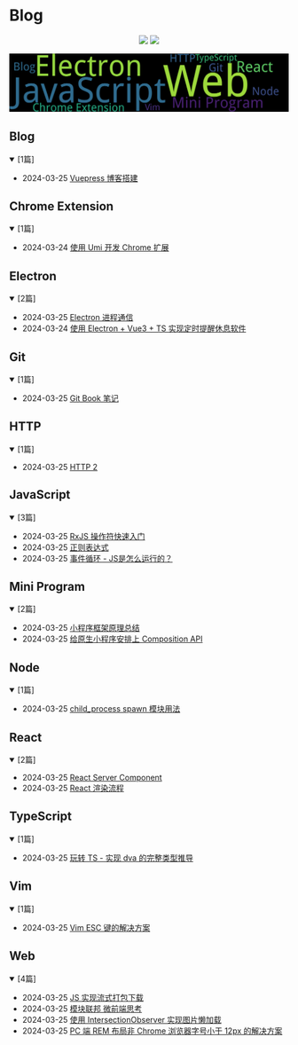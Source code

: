 
# Blog

<p align='center'>
    <img src="https://badgen.net/github/issues/lei4519/Blog"/>
    <img src="https://badgen.net/badge/last-commit/2024-03-25 08:29:26"/>
</p>
    
<summary>
    <img src="assets/wordcloud.png" title="词云" alt="词云">
</summary>

## Blog

<details open>
<summary>[1篇]</summary>

- 2024-03-25 [Vuepress 博客搭建](https://github.com/lei4519/Blog/issues/38) 


</details>
            
## Chrome Extension

<details open>
<summary>[1篇]</summary>

- 2024-03-24 [使用 Umi 开发 Chrome 扩展](https://github.com/lei4519/Blog/issues/37) 


</details>
            
## Electron

<details open>
<summary>[2篇]</summary>

- 2024-03-25 [Electron 进程通信](https://github.com/lei4519/Blog/issues/39) 
- 2024-03-24 [使用 Electron + Vue3 + TS 实现定时提醒休息软件](https://github.com/lei4519/Blog/issues/36) 


</details>
            
## Git

<details open>
<summary>[1篇]</summary>

- 2024-03-25 [Git Book 笔记](https://github.com/lei4519/Blog/issues/40) 


</details>
            
## HTTP

<details open>
<summary>[1篇]</summary>

- 2024-03-25 [HTTP 2](https://github.com/lei4519/Blog/issues/41) 


</details>
            
## JavaScript

<details open>
<summary>[3篇]</summary>

- 2024-03-25 [RxJS 操作符快速入门](https://github.com/lei4519/Blog/issues/52) 
- 2024-03-25 [正则表达式](https://github.com/lei4519/Blog/issues/51) 
- 2024-03-25 [事件循环 - JS是怎么运行的？](https://github.com/lei4519/Blog/issues/47) 


</details>
            
## Mini Program

<details open>
<summary>[2篇]</summary>

- 2024-03-25 [小程序框架原理总结](https://github.com/lei4519/Blog/issues/43) 
- 2024-03-25 [给原生小程序安排上 Composition API](https://github.com/lei4519/Blog/issues/42) 


</details>
            
## Node

<details open>
<summary>[1篇]</summary>

- 2024-03-25 [child_process spawn 模块用法](https://github.com/lei4519/Blog/issues/44) 


</details>
            
## React

<details open>
<summary>[2篇]</summary>

- 2024-03-25 [React Server Component](https://github.com/lei4519/Blog/issues/55) 
- 2024-03-25 [React 渲染流程](https://github.com/lei4519/Blog/issues/50) 


</details>
            
## TypeScript

<details open>
<summary>[1篇]</summary>

- 2024-03-25 [玩转 TS - 实现 dva 的完整类型推导](https://github.com/lei4519/Blog/issues/46) 


</details>
            
## Vim

<details open>
<summary>[1篇]</summary>

- 2024-03-25 [Vim ESC 键的解决方案](https://github.com/lei4519/Blog/issues/54) 


</details>
            
## Web

<details open>
<summary>[4篇]</summary>

- 2024-03-25 [JS 实现流式打包下载](https://github.com/lei4519/Blog/issues/53) 
- 2024-03-25 [模块联邦 微前端思考](https://github.com/lei4519/Blog/issues/49) 
- 2024-03-25 [使用 IntersectionObserver 实现图片懒加载](https://github.com/lei4519/Blog/issues/48) 
- 2024-03-25 [PC 端 REM 布局非 Chrome 浏览器字号小于 12px 的解决方案](https://github.com/lei4519/Blog/issues/45) 


</details>
            